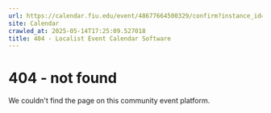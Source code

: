 ```yaml
---
url: https://calendar.fiu.edu/event/48677664500329/confirm?instance_id=48677664501354&return=https%3A%2F%2Fcalendar.fiu.edu%2F
site: Calendar
crawled_at: 2025-05-14T17:25:09.527018
title: 404 - Localist Event Calendar Software
---
```


# 404 - not found
We couldn't find the page on this community event platform.
